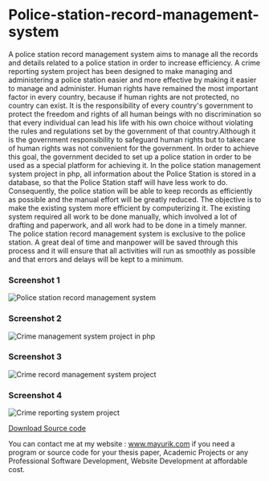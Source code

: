# Police-station-record-management-system
A police station record management system aims to manage all the records and details related to a police station in order to increase efficiency. A crime reporting system project has been designed to make managing and administering a police station easier and more effective by making it easier to manage and administer. Human rights have remained the most important factor in every country, because if human rights are not protected, no country can exist. It is the responsibility of every country's government to protect the freedom and rights of all human beings with no discrimination so that every individual can lead his life with his own choice without violating the rules and regulations set by the government of that country.Although it is the government responsibility to safeguard human rights but to takecare of human rights was not convenient for the government. In order to achieve this goal, the government decided to set up a police station in order to be used as a special platform for achieving it. In the police station management system project in php, all information about the Police Station is stored in a database, so that the Police Station staff will have less work to do. Consequently, the police station will be able to keep records as efficiently as possible and the manual effort will be greatly reduced. The objective is to make the existing system more efficient by computerizing it. The existing system required all work to be done manually, which involved a lot of drafting and paperwork, and all work had to be done in a timely manner. The police station record management system is exclusive to the police station. A great deal of time and manpower will be saved through this process and it will ensure that all activities will run as smoothly as possible and that errors and delays will be kept to a minimum.

<h3> Screenshot 1</h3>
<img src="https://www.mayurik.com/uploads/P7666/Police%20station%20record%20management%20system.jpg" alt="Police station record management system">

<h3> Screenshot 2</h3>
<img src="https://www.mayurik.com/uploads/P7666/Crime%20management%20system%20project%20in%20php.jpg" alt="Crime management system project in php">


<h3> Screenshot 3</h3>
<img src="https://www.mayurik.com/uploads/P7666/Crime%20record%20management%20system%20project.jpg" alt="Crime record management system project">


<h3> Screenshot 4</h3>
<img src="https://www.mayurik.com/uploads/P7666/Crime%20reporting%20system%20project.jpg" alt="Crime reporting system project">



<a href="https://www.mayurik.com/source-code/P7666/police-station-record-management-system">Download Source code</a>

You can contact me at my website : www.mayurik.com if you need a program or source code for your thesis paper, Academic Projects or any Professional Software Development, Website Development at affordable cost.
